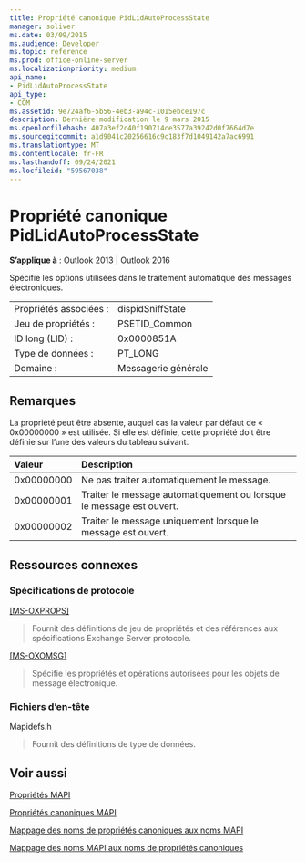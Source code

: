 ```yaml
---
title: Propriété canonique PidLidAutoProcessState
manager: soliver
ms.date: 03/09/2015
ms.audience: Developer
ms.topic: reference
ms.prod: office-online-server
ms.localizationpriority: medium
api_name:
- PidLidAutoProcessState
api_type:
- COM
ms.assetid: 9e724af6-5b56-4eb3-a94c-1015ebce197c
description: Dernière modification le 9 mars 2015
ms.openlocfilehash: 407a3ef2c40f190714ce3577a39242d0f7664d7e
ms.sourcegitcommit: a1d9041c20256616c9c183f7d1049142a7ac6991
ms.translationtype: MT
ms.contentlocale: fr-FR
ms.lasthandoff: 09/24/2021
ms.locfileid: "59567038"
---
```

# <a name="pidlidautoprocessstate-canonical-property"></a>Propriété canonique PidLidAutoProcessState

  
  
**S’applique à** : Outlook 2013 | Outlook 2016 
  
Spécifie les options utilisées dans le traitement automatique des messages électroniques.
  
|||
|:-----|:-----|
|Propriétés associées :  <br/> |dispidSniffState  <br/> |
|Jeu de propriétés :  <br/> |PSETID_Common  <br/> |
|ID long (LID) :  <br/> |0x0000851A  <br/> |
|Type de données :  <br/> |PT_LONG  <br/> |
|Domaine :  <br/> |Messagerie générale  <br/> |
   
## <a name="remarks"></a>Remarques

La propriété peut être absente, auquel cas la valeur par défaut de « 0x00000000 » est utilisée. Si elle est définie, cette propriété doit être définie sur l’une des valeurs du tableau suivant.
  
|**Valeur**|**Description**|
|:-----|:-----|
|0x00000000  <br/> |Ne pas traiter automatiquement le message.  <br/> |
|0x00000001  <br/> |Traiter le message automatiquement ou lorsque le message est ouvert.  <br/> |
|0x00000002  <br/> |Traiter le message uniquement lorsque le message est ouvert.  <br/> |
   
## <a name="related-resources"></a>Ressources connexes

### <a name="protocol-specifications"></a>Spécifications de protocole

[[MS-OXPROPS]](https://msdn.microsoft.com/library/f6ab1613-aefe-447d-a49c-18217230b148%28Office.15%29.aspx)
  
> Fournit des définitions de jeu de propriétés et des références aux spécifications Exchange Server protocole.
    
[[MS-OXOMSG]](https://msdn.microsoft.com/library/daa9120f-f325-4afb-a738-28f91049ab3c%28Office.15%29.aspx)
  
> Spécifie les propriétés et opérations autorisées pour les objets de message électronique.
    
### <a name="header-files"></a>Fichiers d’en-tête

Mapidefs.h
  
> Fournit des définitions de type de données.
    
## <a name="see-also"></a>Voir aussi



[Propriétés MAPI](mapi-properties.md)
  
[Propriétés canoniques MAPI](mapi-canonical-properties.md)
  
[Mappage des noms de propriétés canoniques aux noms MAPI](mapping-canonical-property-names-to-mapi-names.md)
  
[Mappage des noms MAPI aux noms de propriétés canoniques](mapping-mapi-names-to-canonical-property-names.md)

